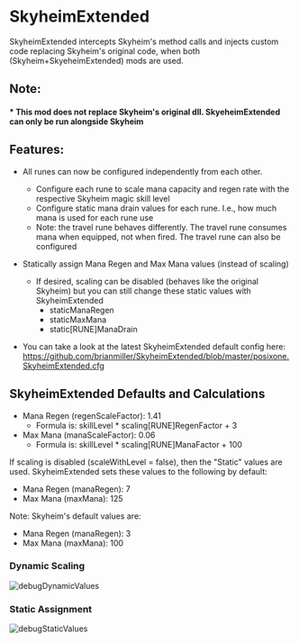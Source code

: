 # SkyheimExtended 

SkyheimExtended intercepts Skyheim's method calls and injects custom code replacing Skyheim's original code, when both (Skyheim+SkyeheimExtended) mods are used.

## Note:
  #### * This mod does not replace Skyheim's original dll.  SkyeheimExtended can only be run alongside Skyheim

## Features:
  * All runes can now be configured independently from each other.
    * Configure each rune to scale mana capacity and regen rate with the respective Skyheim magic skill level
	* Configure static mana drain values for each rune. I.e., how much mana is used for each rune use
    * Note: the travel rune behaves differently.  The travel rune consumes mana when equipped, not when fired. The travel rune can also be configured


  * Statically assign Mana Regen and Max Mana values (instead of scaling)
    * If desired, scaling can be disabled (behaves like the original Skyheim) but you can still change these static values with SkyheimExtended
      * staticManaRegen
      * staticMaxMana
      * static[RUNE]ManaDrain

  
  * You can take a look at the latest SkyheimExtended default config here: https://github.com/brianmiller/SkyheimExtended/blob/master/posixone.SkyheimExtended.cfg  



## SkyheimExtended Defaults and Calculations
  * Mana Regen (regenScaleFactor): 1.41
    * Formula is: skillLevel * scaling[RUNE]RegenFactor + 3
  * Max Mana (manaScaleFactor): 0.06
    * Formula is: skillLevel * scaling[RUNE]ManaFactor + 100


If scaling is disabled (scaleWithLevel = false), then the "Static" values are used. SkyheimExtended sets these values to the following by default:
  * Mana Regen (manaRegen): 7
  * Max Mana (maxMana): 125


 Note: Skyheim's default values are:
  * Mana Regen (manaRegen): 3
  * Max Mana (maxMana): 100

### Dynamic Scaling
 ![debugDynamicValues](https://user-images.githubusercontent.com/342276/171280214-b38ca0cd-0352-4794-8730-8b8a1e059d67.png)
 
### Static Assignment
 ![debugStaticValues](https://user-images.githubusercontent.com/342276/171280225-51b75330-6537-44d5-af74-ee3fcf8d01cf.png)
